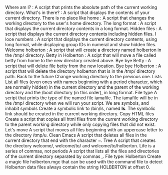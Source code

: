 Where am I? : A script that prints the absolute path of the current working directory.
What's in there? : A script that displays the contents of your current directory.
There is no place like home : A script that changes the working directory to the user's home directory.
The long format : A script that displays the current directory contents in a long format.
Hidden files : A script that displays the current directory contents including hidden files.
I loce numbers : A script that displays the current directory contents, using long format, while displaying group IDs in numeral and show hidden files.
Welcome holberton : A script that will create a directory named holberton in the /tmp/ directory.
Betty in Holberton : A scipt that will move a file called betty from home to the new directory created above.
Bye bye Betty : A script that will delete file betty from the new location.
Bye bye Holberton : A script that will delete the directory holberton that is in the /tmp/ directory path.
Back to the future Change working directory to the previous one.
Lists List all files (even ones with names beginning with a period character, which are normally hidden) in the current directory and the parent of the working directory and the /boot directory (in this order), in long format.
File type A script that prints the type of the named file iamafile. The iamafile will be in the /tmp/ directory when we will run your script.
We are symbols, and inhabit symbols Create a symbolic link to /bin/ls, named __ls__. The symbolic link should be created in the current working directory.
Copy HTML files Create a script that copies all html files from the current working directory to the parent working directory while only copying files that did not exist.
Let's move A script that moves all files beginning with an uppercase letter to the directory /tmp/u.
Clean Emacs A script that deletes all files in the current directory that end with the character ~.
Tree A script that creates the directory welcome/, welcome/to/ and welcome/to/holberton.
Life is a series of commas, not periods A script that lists all the files and directories of the current directory separated by commas ,.
File type: Holberton Create a magic file holberton.mgc that can be used with the command file to detect Holberton data files always contain the string HOLBERTON at offset 0.
